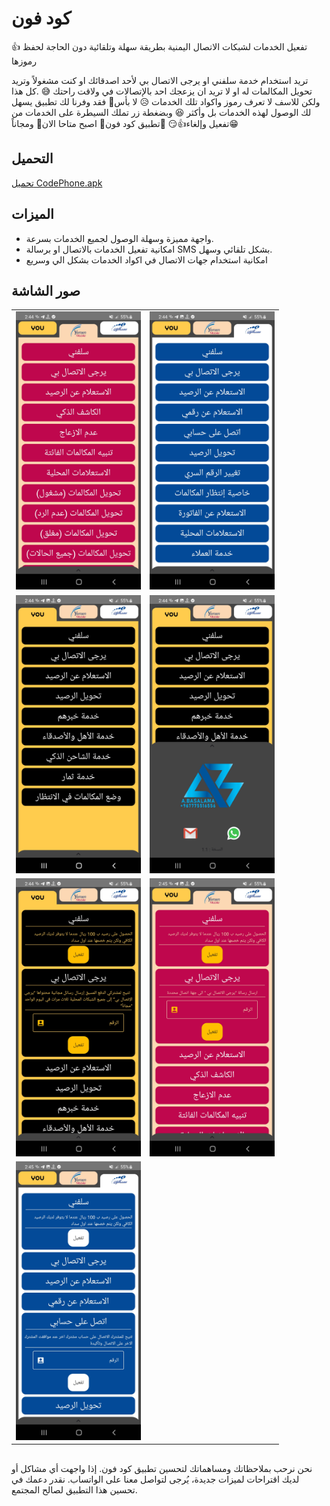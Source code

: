 # كود فون

👍 تفعيل الخدمات لشبكات الاتصال اليمنية بطريقة سهلة وتلقائية دون الحاجة لحفظ رموزها

تريد استخدام خدمة سلفني او يرجى الاتصال بي لأحد اصدقائك او كنت مشغولاً وتريد تحويل المكالمات له او لا تريد ان يزعجك احد بالإتصالات في ولاقت راحتك 😅
.كل هذا ولكن للاسف لا تعرف رموز واكواد تلك الخدمات 😥
لا بأس🤗
فقد وفرنا لك تطبيق يسهل لك الوصول لهذه الخدمات بل وأكثر 😆
وبضغطة زر تملك السيطرة على الخدمات من تفعيل وإلغاء👍😏
💠تطبيق كود فون💠
اصبح متاحا الان📢
ومجاناً😁

## التحميل

[تحميل CodePhone.apk](https://github.com/1basalama/myApps/raw/main/CodePhone.apk)

## الميزات

- واجهة مميزة وسهلة الوصول لجميع الخدمات بسرعة.
- امكانية تفعيل الخدمات بالاتصال او برسالة SMS بشكل تلقائي وسهل.
- امكانية استخدام جهات الاتصال في اكواد الخدمات بشكل الي وسريع 


## صور الشاشة

<table>
  <tr>
    <td>
      <img src="screenshots/Screenshot1.jpg" alt="Screenshot 1" width="200px" />
      <br />
      <em></em>
    </td>
    <td>
      <img src="screenshots/Screenshot2.jpg" alt="Screenshot 2" width="200px" />
      <br />
      <em></em>
    </td>
  </tr>
  <tr>
    <td>
      <img src="screenshots/Screenshot3.jpg" alt="Screenshot 3" width="200px" />
      <br />
      <em></em>
    </td>
    <td>
      <img src="screenshots/Screenshot4.jpg" alt="Screenshot 4" width="200px" />
      <br />
      <em></em>
    </td>
  </tr>
  <tr>
    <td>
      <img src="screenshots/Screenshot5.jpg" alt="Screenshot 5" width="200px" />
      <br />
      <em></em>
    </td>
    <td>
      <img src="screenshots/Screenshot6.jpg" alt="Screenshot 6" width="200px" />
      <br />
      <em></em>
    </td>
  </tr>
  <tr>
    <td>
      <img src="screenshots/Screenshot7.jpg" alt="Screenshot 7" width="200px" />
      <br />
      <em></em>
    </td>
    
  </tr>
</table>


##

نحن نرحب بملاحظاتك ومساهماتك لتحسين تطبيق كود فون. إذا واجهت أي مشاكل أو لديك اقتراحات لميزات جديدة، يُرجى لتواصل معنا على الواتساب. نقدر دعمك في تحسين هذا التطبيق لصالح المجتمع.

